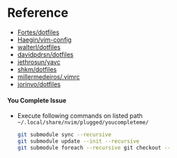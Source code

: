 # Reference
* [Fortes/dotfiles](https://github.com/fortes/dotfiles)
* [Haegin/vim-config](https://github.com/Haegin/vim-config/blob/master/.gitmodules)
* [walterl/dotfiles](https://github.com/walterl/dotfiles)
* [davidpdrsn/dotfiles](https://github.com/davidpdrsn/dotfiles)
* [jethrosun/yavc](https://github.com/jethrosun/yavc)
* [shkm/dotfiles](https://github.com/shkm/dotfiles)
* [millermedeiros/.vimrc](https://gist.github.com/millermedeiros/1262085)
* [jorinvo/dotfiles](https://github.com/jorinvo/dotfiles)

#### You Complete Issue
* Execute following commands on listed path `~/.local/share/nvim/plugged/youcompleteme/` 
    ~~~bash
    git submodule sync --recursive
    git submodule update --init --recursive
    git submodule foreach --recursive git checkout --
    ~~~
